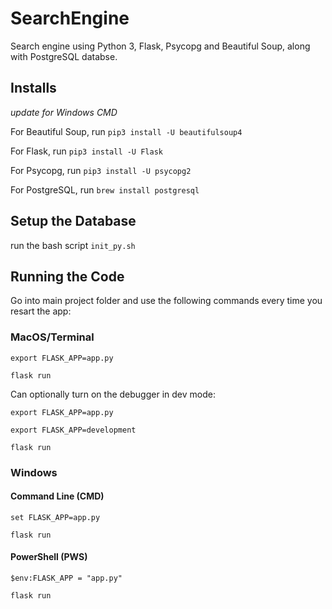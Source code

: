 # SearchEngine
Search engine using Python 3, Flask, Psycopg and Beautiful Soup, along with PostgreSQL databse.

## Installs
*update for Windows CMD*

For Beautiful Soup, run `pip3 install -U beautifulsoup4`

For Flask, run `pip3 install -U Flask`

For Psycopg, run `pip3 install -U psycopg2`

For PostgreSQL, run `brew install postgresql`

## Setup the Database

run the bash script `init_py.sh`

## Running the Code

Go into main project folder and use the following commands every time you resart the app:

### MacOS/Terminal

`export FLASK_APP=app.py`

`flask run`

Can optionally turn on the debugger in dev mode:

`export FLASK_APP=app.py`

`export FLASK_APP=development`

`flask run`

### Windows
#### Command Line (CMD)

`set FLASK_APP=app.py`

`flask run`

#### PowerShell (PWS)

`$env:FLASK_APP = "app.py"`

`flask run`

